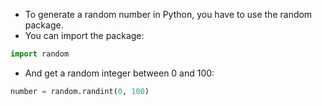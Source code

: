 - To generate a random number in Python, you have to use the random package.
- You can import the package:

```python
import random
```

- And get a random integer between 0 and 100:

```python
number = random.randint(0, 100)
```